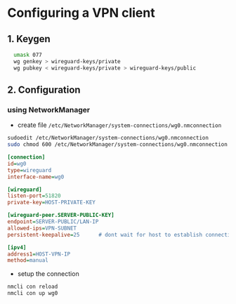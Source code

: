# Configuring a VPN client

## 1. Keygen

```sh
  umask 077
  wg genkey > wireguard-keys/private
  wg pubkey < wireguard-keys/private > wireguard-keys/public
```

## 2. Configuration

### using NetworkManager

- create file `/etc/NetworkManager/system-connections/wg0.nmconnection`

```sh
sudoedit /etc/NetworkManager/system-connections/wg0.nmconnection
sudo chmod 600 /etc/NetworkManager/system-connections/wg0.nmconnection
```

```ini
[connection]
id=wg0
type=wireguard
interface-name=wg0

[wireguard]
listen-port=51820
private-key=HOST-PRIVATE-KEY

[wireguard-peer.SERVER-PUBLIC-KEY]
endpoint=SERVER-PUBLIC/LAN-IP
allowed-ips=VPN-SUBNET
persistent-keepalive=25      # dont wait for host to establish connection

[ipv4]
address1=HOST-VPN-IP
method=manual
```

- setup the connection
```sh
nmcli con reload
nmcli con up wg0
```
